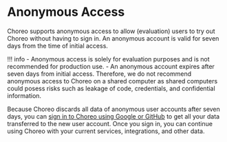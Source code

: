 # Anonymous Access

Choreo supports anonymous access to allow (evaluation) users to try out Choreo without having to sign in. An anonymous account is valid for seven days from the time of initial access. 

!!! info
    - Anonymous access is solely for evaluation purposes and is not recommended for production use. 
    - An anonymous account expires after seven days from initial access. Therefore, we do not recommend anonymous access to Choreo on a shared computer as shared computers could posess risks such as leakage of code, credentials, and confidential information.

Because Choreo discards all data of anonymous user accounts after seven days, you can [sign in to Choreo using Google or GitHub](https://console.choreo.dev/login) to get all your data transferred to the new user account. 
Once you sign in, you can continue using Choreo with your current services, integrations, and other data. 
